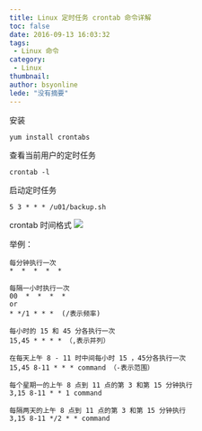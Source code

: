 ```yaml
---
title: Linux 定时任务 crontab 命令详解
toc: false
date: 2016-09-13 16:03:32
tags:
 - Linux 命令
category: 
 - Linux
thumbnail: 
author: bsyonline
lede: "没有摘要"
---
```


安装
```
yum install crontabs
```

查看当前用户的定时任务
```
crontab -l
```
启动定时任务
```
5 3 * * * /u01/backup.sh
```

crontab 时间格式
![](http://7xqgix.com1.z0.glb.clouddn.com/crontab.png)

举例：
```
每分钟执行一次            
*  *  *  *  *

每隔一小时执行一次        
00  *  *  *  *
or
* */1 * * *  (/表示频率)

每小时的 15 和 45 分各执行一次
15,45 * * * * （,表示并列）

在每天上午 8 - 11 时中间每小时 15 ，45分各执行一次
15,45 8-11 * * * command （-表示范围）

每个星期一的上午 8 点到 11 点的第 3 和第 15 分钟执行
3,15 8-11 * * 1 command

每隔两天的上午 8 点到 11 点的第 3 和第 15 分钟执行
3,15 8-11 */2 * * command
```
